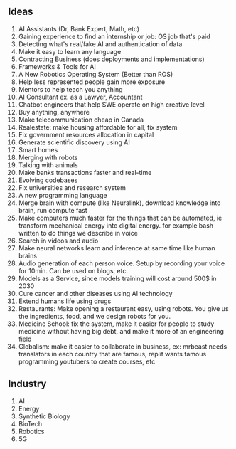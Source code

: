 ## Ideas
1. AI Assistants (Dr, Bank Expert, Math, etc)
2. Gaining experience to find an internship or job: OS job that's paid
3. Detecting what's real/fake AI and authentication of data
4. Make it easy to learn any language
5. Contracting Business (does deployments and implementations)
6. Frameworks & Tools for AI 
7. A New Robotics Operating System (Better than ROS)
8. Help less represented people gain more exposure
9. Mentors to help teach you anything
10. AI Consultant ex. as a Lawyer, Accountant
11. Chatbot engineers that help SWE operate on high creative level
12. Buy anything, anywhere
13. Make telecommunication cheap in Canada
14. Realestate: make housing affordable for all, fix system
15. Fix government resources allocation in capital 
16. Generate scientific discovery using AI
17. Smart homes
18. Merging with robots
19. Talking with animals
20. Make banks transactions faster and real-time
21. Evolving codebases
22. Fix universities and research system
23. A new programming language
24. Merge brain with compute (like Neuralink), download knowledge into brain, run compute fast
25. Make computers much faster for the things that can be automated, ie transform mechanical energy into digital energy. for example bash written to do things we describe in voice
26. Search in videos and audio
27. Make neural networks learn and inference at same time like human brains
28. Audio generation of each person voice. Setup by recording your voice for 10min. Can be used on blogs, etc.
29. Models as a Service, since models training will cost around 500$ in 2030
30. Cure cancer and other diseases using AI technology
31. Extend humans life using drugs
32. Restaurants: Make opening a restaurant easy, using robots. You give us the ingredients, food, and we design robots for you. 
33. Medicine School: fix the system, make it easier for people to study medicine without having big debt, and make it more of an engineering field
34. Globalism: make it easier to collaborate in business, ex: mrbeast needs translators in each country that are famous, replit wants famous programming youtubers to create courses, etc

## Industry
1. AI
2. Energy
3. Synthetic Biology
4. BioTech
5. Robotics
6. 5G 
